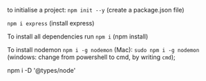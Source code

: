to initialise a project: 
`npm init --y` (create a package.json file)

`npm i express` (install express)

To install all dependencies run
`npm i` (npm install)

To install nodemon
`npm i -g nodemon`
(Mac): `sudo npm i -g nodemon`
(windows: change from powershell to cmd, by writing `cmd`);

npm i -D '@types/node'


